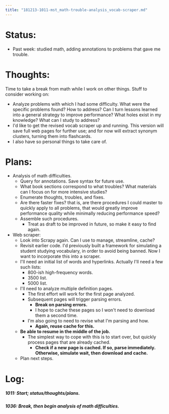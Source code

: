 ```yaml
---
title: "181213-1011-mst_math-trouble-analysis_vocab-scraper.md"
---
```


# Status:

- Past week: studied math, adding annotations to problems that gave me trouble.


# Thoughts:

Time to take a break from math while I work on other things. Stuff to consider working on:
- Analyze problems with which I had some difficulty. What were the specific problems found? How to address? Can I turn lessons learned into a general strategy to improve performance? What holes exist in my knowledge? What can I study to address?
- I'd like to get the revised vocab scraper up and running. This version will save full web pages for further use; and for now will extract synonym clusters, turning them into flashcards.
- I also have so personal things to take care of.


# Plans:

- Analysis of math difficulties.
  - Query for annotations. Save syntax for future use.
  - What book sections correspond to what troubles? What materials can I focus on for more intensive studies?
  - Enumerate thoughts, troubles, and fixes.
  - Are there faster fixes? that is, are there procedures I could master to quickly apply to all problems, that would greatly improve performance quality while minimally reducing performance speed?
  - Assemble such procedures.
    - Treat as draft to be improved in future, so make it easy to find again.
- Web scraper:
  - Look into Scrapy again. Can I use to manage, streamline, cache?
  - Revisit earlier code. I'd previously built a framework for simulating a student studying vocabulary, in order to avoid being banned. Now I want to incorporate this into a scraper.
  - I'll need an initial list of words and hyperlinks. Actually I'll need a few such lists:
    - 800-ish high-frequency words.
    - 3500 list.
    - 5000 list.
  - I'll need to analyze multiple definition pages.
    - The first effort will work for the first page analyzed.
    - Subsequent pages will trigger parsing errors.
      - **Break on parsing errors.**
      - I hope to cache these pages so I won't need to download them a second time.
    - I'm also going to need to revise what I'm parsing and how.
      - **Again, reuse cache for this.**
  - **Be able to resume in the middle of the job.**
    - The simplest way to cope with this is to start over, but quickly process pages that are already cached.
      - **Check if a new page is cached. If so, parse immediately. Otherwise, simulate wait, then download and cache.**
  - Plan next steps.


# Log:

##### 1011: Start; status/thoughts/plans.

##### 1036: Break, then begin analysis of math difficulties.
